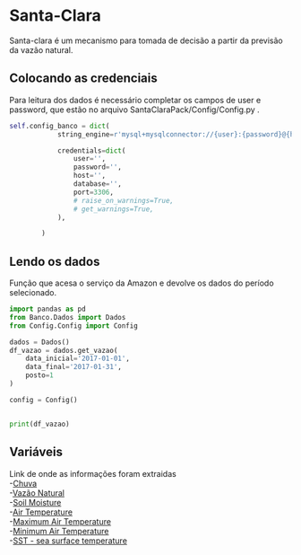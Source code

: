 # Santa-Clara

Santa-clara é um mecanismo para tomada de decisão a partir da previsão da vazão natural. 

## Colocando as credenciais

Para leitura dos dados é necessário completar os campos de user e password, que estão no arquivo SantaClaraPack/Config/Config.py .

```python
self.config_banco = dict(
            string_engine=r'mysql+mysqlconnector://{user}:{password}@{host}:{port}/{database}',

            credentials=dict(
                user='',
                password='',
                host='',
                database='',
                port=3306,
                # raise_on_warnings=True,
                # get_warnings=True,
            ),

        )
```

## Lendo os dados

Função que acesa o serviço da Amazon e devolve os dados do período selecionado.

```python
import pandas as pd
from Banco.Dados import Dados
from Config.Config import Config

dados = Dados()
df_vazao = dados.get_vazao(
    data_inicial='2017-01-01',
    data_final='2017-01-31',
    posto=1
)

config = Config()


print(df_vazao)
```

## Variáveis
Link de onde as informações foram extraidas<br/>
-[Chuva](http://ftp.cptec.inpe.br/modelos/io/produtos/MERGE/)<br/>
-[Vazão Natural](http://www.ons.org.br/)<br/>
-[Soil Moisture](https://www.esrl.noaa.gov/psd/data/gridded/data.cpcsoil.html)<br/>
-[Air Temperature](https://climatedataguide.ucar.edu/climate-data/global-surface-temperatures-best-berkeley-earth-surface--temperatures)<br/>
-[Maximum Air Temperature](https://climatedataguide.ucar.edu/climate-data/global-surface-temperatures-best-berkeley-earth-surface-temperatures)<br/>
-[Minimum Air Temperature](https://climatedataguide.ucar.edu/climate-data/global-surface-temperatures-best-berkeley-earth-surface-temperatures)<br/>
-[SST - sea surface temperature](https://climatedataguide.ucar.edu/climate-data/global-surface-temperatures-best-berkeley-earth-surface-temperatures)<br/>
